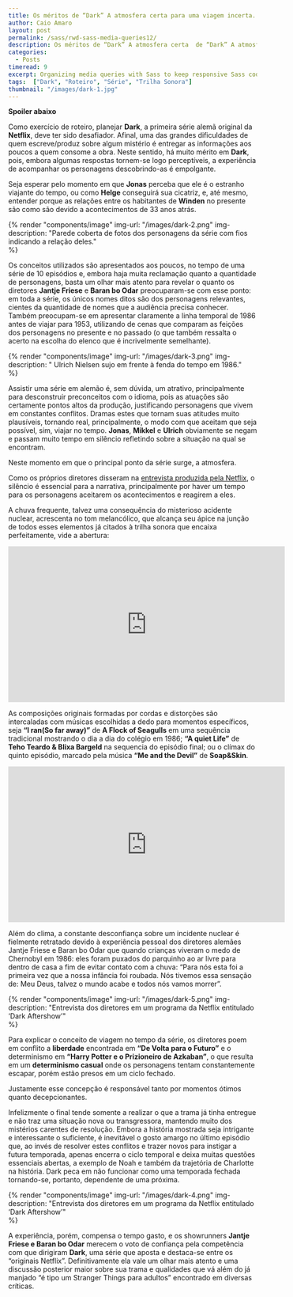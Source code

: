 ```yaml
---
title: Os méritos de “Dark” A atmosfera certa para uma viagem incerta. Os méritos de “Dark” A atmosfera certa para uma viagem incerta 
author: Caio Amaro
layout: post
permalink: /sass/rwd-sass-media-queries12/
description: Os méritos de “Dark” A atmosfera certa  de “Dark” A atmosfera c de “Dark” A atmosfera c  de “Dark” A atmosfera c  de “Dark” A atmosfera cpara uma viagem incerta. Os méritos de “Dark” A atmosfera certa  de “Dark” A atmosfera c de “Dark” A atmosfera c  de “Dark” A atmosfera c  de “Dark” A atmosfera cpar
categories:
  - Posts
timeread: 9
excerpt: Organizing media queries with Sass to keep responsive Sass code clean and maintainable.
tags:  ["Dark", "Roteiro", "Série", "Trilha Sonora"]
thumbnail: "/images/dark-1.jpg"
---
```


**Spoiler abaixo**

Como exercício de roteiro, planejar **Dark**, a primeira série alemã original da **Netflix**, deve ter sido desafiador. Afinal, uma das grandes dificuldades de quem escreve/produz sobre algum mistério é entregar as informações aos poucos a quem consome a obra. Neste sentido, há muito mérito em **Dark**, pois, embora algumas respostas tornem-se logo perceptíveis, a experiência de acompanhar os personagens descobrindo-as é empolgante.

Seja esperar pelo momento em que **Jonas** perceba que ele é o estranho viajante do tempo, ou como **Helge** conseguirá sua cicatriz, e, até mesmo, entender porque as relações entre os habitantes de **Winden** no presente são como são devido a acontecimentos de 33 anos atrás.

{% render "components/image" 
img-url: "/images/dark-2.png"
img-description: "Parede coberta de fotos dos personagens da série com fios indicando a relação deles."  
%}

Os conceitos utilizados são apresentados aos poucos, no tempo de uma série de 10 episódios e, embora haja muita reclamação quanto a quantidade de personagens, basta um olhar mais atento para revelar o quanto os diretores **Jantje Friese** e **Baran bo Odar** preocuparam-se com esse ponto: em toda a série, os únicos nomes ditos são dos personagens relevantes, cientes da quantidade de nomes que a audiência precisa conhecer. Também preocupam-se em apresentar claramente a linha temporal de 1986 antes de viajar para 1953, utilizando de cenas que comparam as feições dos personagens no presente e no passado (o que também ressalta o acerto na escolha do elenco que é incrivelmente semelhante).

{% render "components/image" 
img-url: "/images/dark-3.png"
img-description: " Ulrich Nielsen sujo em frente à fenda do tempo em 1986."  
%}

Assistir uma série em alemão é, sem dúvida, um atrativo, principalmente para desconstruir preconceitos com o idioma, pois as atuações são certamente pontos altos da produção, justificando personagens que vivem em constantes conflitos. Dramas estes que tornam suas atitudes muito plausíveis, tornando real, principalmente, o modo com que aceitam que seja possível, sim, viajar no tempo. **Jonas**, **Mikkel** e **Ulrich** obviamente se negam e passam muito tempo em silêncio refletindo sobre a situação na qual se encontram.

Neste momento em que o principal ponto da série surge, a atmosfera.

Como os próprios diretores disseram na [entrevista produzida pela Netflix](https://www.youtube.com/watch?v=scFjLF2y6VM), o silêncio é essencial para a narrativa, principalmente por haver um tempo para os personagens aceitarem os acontecimentos e reagirem a eles.

A chuva frequente, talvez uma consequência do misterioso acidente nuclear, acrescenta no tom melancólico, que alcança seu ápice na junção de todos esses elementos já citados à trilha sonora que encaixa perfeitamente, vide a abertura:

<iframe width="560" height="315" src="https://www.youtube.com/embed/8c399HPb01s?si=6yDAL6SHKRHmYVP0" title="YouTube video player" frameborder="0" allow="accelerometer; autoplay; clipboard-write; encrypted-media; gyroscope; picture-in-picture; web-share" referrerpolicy="strict-origin-when-cross-origin" allowfullscreen></iframe>

As composições originais formadas por cordas e distorções são intercaladas com músicas escolhidas a dedo para momentos específicos, seja **“I ran(So far away)”** de **A Flock of Seagulls** em uma sequência tradicional mostrando o dia a dia do colégio em 1986; **“A quiet Life”** de **Teho Teardo & Blixa Bargeld** na sequencia do episódio final; ou o clímax do quinto episódio, marcado pela música **“Me and the Devil”** de **Soap&Skin**.

<iframe width="560" height="315" src="https://www.youtube.com/embed/xd9LpME3jnk?si=LvRKMkOak7jKgrMG" title="YouTube video player" frameborder="0" allow="accelerometer; autoplay; clipboard-write; encrypted-media; gyroscope; picture-in-picture; web-share" referrerpolicy="strict-origin-when-cross-origin" allowfullscreen></iframe>

Além do clima, a constante desconfiança sobre um incidente nuclear é fielmente retratado devido à experiência pessoal dos diretores alemães Jantje Friese e Baran bo Odar que quando crianças viveram o medo de Chernobyl em 1986: eles foram puxados do parquinho ao ar livre para dentro de casa a fim de evitar contato com a chuva: “Para nós esta foi a primeira vez que a nossa infância foi roubada. Nós tivemos essa sensação de: Meu Deus, talvez o mundo acabe e todos nós vamos morrer”.

{% render "components/image" 
img-url: "/images/dark-5.png"
img-description: "Entrevista dos diretores em um programa da Netflix entitulado ‘Dark Aftershow’"  
%}

Para explicar o conceito de viagem no tempo da série, os diretores poem em conflito a **liberdade** encontrada em **“De Volta para o Futuro”** e o determinismo em **“Harry Potter e o Prizioneiro de Azkaban”**, o que resulta em um **determinismo casual** onde os personagens tentam constantemente escapar, porém estão presos em um ciclo fechado.

Justamente esse concepção é responsável tanto por momentos ótimos quanto decepcionantes.

Infelizmente o final tende somente a realizar o que a trama já tinha entregue e não traz uma situação nova ou transgressora, mantendo muito dos mistérios carentes de resolução. Embora a história mostrada seja intrigante e interessante o suficiente, é inevitável o gosto amargo no último episódio que, ao invés de resolver estes conflitos e trazer novos para instigar a futura temporada, apenas encerra o ciclo temporal e deixa muitas questões essenciais abertas, a exemplo de Noah e também da trajetória de Charlotte na história. Dark peca em não funcionar como uma temporada fechada tornando-se, portanto, dependente de uma próxima.

{% render "components/image" 
img-url: "/images/dark-4.png"
img-description: "Entrevista dos diretores em um programa da Netflix entitulado ‘Dark Aftershow’"  
%}

A experiência, porém, compensa o tempo gasto, e os showrunners **Jantje Friese e Baran bo Odar** merecem o voto de confiança pela competência com que dirigiram **Dark**, uma série que aposta e destaca-se entre os “originais Netflix”. Definitivamente ela vale um olhar mais atento e uma discussão posterior maior sobre sua trama e qualidades que vá além do já manjado “é tipo um Stranger Things para adultos” encontrado em diversas críticas.